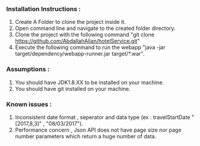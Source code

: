 ### Installation Instructions :

1. Create A Folder to clone the project inside it.
1. Open command line and navigate to the created folder directory.
1. Clone the project with the following command "git clone https://github.com/AbdallahAlian/hotelService.git"
1. Execute the following command to run the webapp "java -jar target/dependency/webapp-runner.jar target/*.war".

### Assumptions :
1. You should have JDK1.8.XX to be installed on your machine.
1. You should have git installed on your machine.


### Known issues :
1. Inconsistent date format , seperator and data type (ex : travelStartDate "[2017,8,3]" , "08/03/2017").
1. Performance concern , Json API does not have page size nor page number parameters which return a huge number of data.
